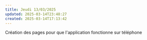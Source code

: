 ```yaml
---
title: Jeudi 13/03/2025
updated: 2025-03-14T23:48:27
created: 2025-03-14T17:13:42
---
```


Création des pages pour que l'application fonctionne sur téléphone

